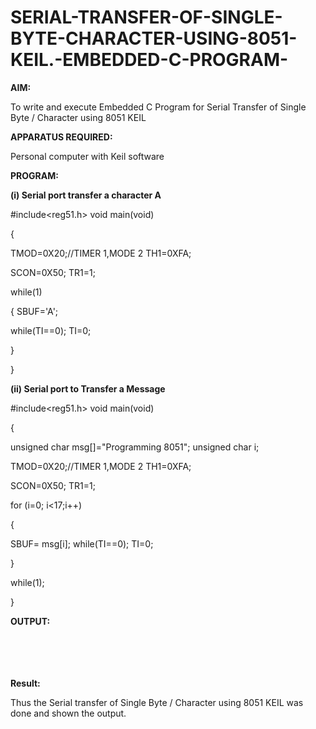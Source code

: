 # SERIAL-TRANSFER-OF-SINGLE-BYTE-CHARACTER-USING-8051-KEIL.-EMBEDDED-C-PROGRAM-

**AIM:** 

To write and execute Embedded C Program for Serial Transfer of Single Byte / Character using 8051 KEIL

**APPARATUS REQUIRED:**

Personal computer with Keil software

**PROGRAM:**

**(i)	Serial port transfer a character A**

#include<reg51.h> void main(void)

{

TMOD=0X20;//TIMER 1,MODE 2 TH1=0XFA;

SCON=0X50; TR1=1;

while(1)

{ SBUF='A';

while(TI==0); TI=0;

}

}

**(ii)	Serial port to Transfer a Message**

#include<reg51.h> void main(void)

{

unsigned char msg[]="Programming 8051"; unsigned char i;

TMOD=0X20;//TIMER 1,MODE 2 TH1=0XFA;

SCON=0X50; TR1=1;

for (i=0; i<17;i++)

{

SBUF= msg[i]; while(TI==0); TI=0;

}

while(1);

}

 
**OUTPUT:**
<br>
<br>
<br>
<br>
<br>

**Result:**

Thus the Serial transfer of Single Byte / Character using 8051 KEIL was done and shown the output.
